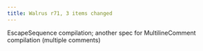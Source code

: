 ```yaml
---
title: Walrus r71, 3 items changed
---
```


EscapeSequence compilation; another spec for MultilineComment compilation (multiple comments)
